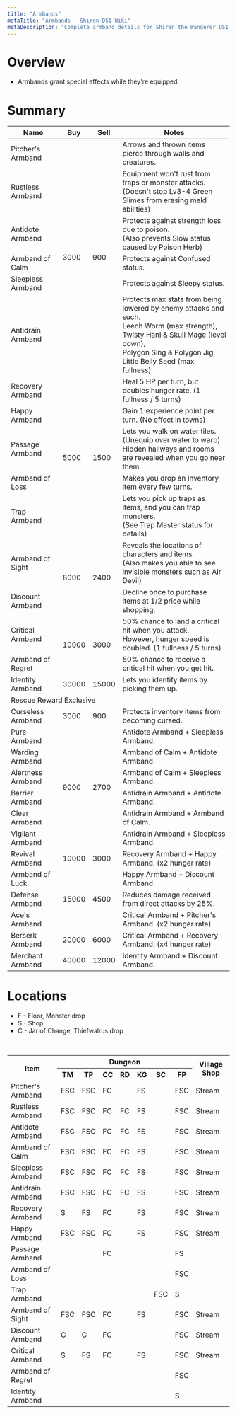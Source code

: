 ```yaml
---
title: "Armbands"
metaTitle: "Armbands - Shiren DS1 Wiki"
metaDescription: "Complete armband details for Shiren the Wanderer DS1."
---
```


# Overview

- Armbands grant special effects while they're equipped.

# Summary

<table class="itemListCentered">
  <thead>
    <tr>
      <th>Name</th>
      <th>Buy</th>
      <th>Sell</th>
      <th>Notes</th>
    </tr>
  </thead>
  <tbody>
    <tr>
      <td class="priceTableName">Pitcher's Armband</td>
      <td rowspan="6">3000</td>
      <td rowspan="6">900</td>
      <td class="leftText">Arrows and thrown items pierce through walls and creatures.</td>
    </tr>
    <tr>
      <td class="priceTableName">Rustless Armband</td>
      <td class="leftText">Equipment won't rust from traps or monster attacks.<br/>(Doesn't stop Lv3-4 Green Slimes from erasing meld abilities)</td>
    </tr>
    <tr>
      <td class="priceTableName">Antidote Armband</td>
      <td class="leftText">Protects against strength loss due to poison.<br/>(Also prevents Slow status caused by Poison Herb)</td>
    </tr>
    <tr>
      <td class="priceTableName">Armband of Calm</td>
      <td class="leftText">Protects against Confused status.</td>
    </tr>
    <tr>
      <td class="priceTableName">Sleepless Armband</td>
      <td class="leftText">Protects against Sleepy status.</td>
    </tr>
    <tr>
      <td class="priceTableName">Antidrain Armband</td>
      <td class="leftText">Protects max stats from being lowered by enemy attacks and such.<br/>Leech Worm (max strength), Twisty Hani & Skull Mage (level down),<br/>Polygon Sing & Polygon Jig, Little Belly Seed (max fullness).</td>
    </tr>
    <tr>
      <td class="priceTableName">Recovery Armband</td>
      <td rowspan="5">5000</td>
      <td rowspan="5">1500</td>
      <td class="leftText">Heal 5 HP per turn, but doubles hunger rate. (1 fullness / 5 turns)</td>
    </tr>
    <tr>
      <td class="priceTableName">Happy Armband</td>
      <td class="leftText">Gain 1 experience point per turn. (No effect in towns)</td>
    </tr>
    <tr>
      <td class="priceTableName">Passage Armband</td>
      <td class="leftText">Lets you walk on water tiles. (Unequip over water to warp)<br/>Hidden hallways and rooms are revealed when you go near them.</td>
    </tr>
    <tr>
      <td class="priceTableName">Armband of Loss</td>
      <td class="leftText">Makes you drop an inventory item every few turns.</td>
    </tr>
    <tr>
      <td class="priceTableName">Trap Armband</td>
      <td class="leftText">Lets you pick up traps as items, and you can trap monsters.<br/>(See Trap Master status for details)</td>
    </tr>
    <tr>
      <td class="priceTableName">Armband of Sight</td>
      <td rowspan="2">8000</td>
      <td rowspan="2">2400</td>
      <td class="leftText">Reveals the locations of characters and items.<br/>(Also makes you able to see invisible monsters such as Air Devil)</td>
    </tr>
    <tr>
      <td class="priceTableName">Discount Armband</td>
      <td class="leftText">Decline once to purchase items at 1/2 price while shopping.</td>
    </tr>
    <tr>
      <td class="priceTableName">Critical Armband</td>
      <td rowspan="2">10000</td>
      <td rowspan="2">3000</td>
      <td class="leftText">50% chance to land a critical hit when you attack.<br/>However, hunger speed is doubled. (1 fullness / 5 turns)</td>
    </tr>
    <tr>
      <td class="priceTableName">Armband of Regret</td>
      <td class="leftText">50% chance to receive a critical hit when you get hit.</td>
    </tr>
    <tr>
      <td class="priceTableName">Identity Armband</td>
      <td>30000</td>
      <td>15000</td>
      <td class="leftText">Lets you identify items by picking them up.</td>
    </tr>
    <tr>
      <td colspan="7" class="centeredText highlightDarkGray">Rescue Reward Exclusive</td>
    </tr>
    <tr>
      <td class="priceTableName">Curseless Armband</td>
      <td>3000</td>
      <td>900</td>
      <td class="leftText">Protects inventory items from becoming cursed.</td>
    </tr>
    <tr>
      <td class="priceTableName">Pure Armband</td>
      <td rowspan="6">9000</td>
      <td rowspan="6">2700</td>
      <td class="leftText">Antidote Armband + Sleepless Armband.</td>
    </tr>
    <tr>
      <td class="priceTableName">Warding Armband</td>
      <td class="leftText">Armband of Calm + Antidote Armband.</td>
    </tr>
    <tr>
      <td class="priceTableName">Alertness Armband</td>
      <td class="leftText">Armband of Calm + Sleepless Armband.</td>
    </tr>
    <tr>
      <td class="priceTableName">Barrier Armband</td>
      <td class="leftText">Antidrain Armband + Antidote Armband.</td>
    </tr>
    <tr>
      <td class="priceTableName">Clear Armband</td>
      <td class="leftText">Antidrain Armband + Armband of Calm.</td>
    </tr>
    <tr>
      <td class="priceTableName">Vigilant Armband</td>
      <td class="leftText">Antidrain Armband + Sleepless Armband.</td>
    </tr>
    <tr>
      <td class="priceTableName">Revival Armband</td>
      <td>10000</td>
      <td>3000</td>
      <td class="leftText">Recovery Armband + Happy Armband. (x2 hunger rate)</td>
    </tr>
    <tr>
      <td class="priceTableName">Armband of Luck</td>
      <td rowspan="3">15000</td>
      <td rowspan="3">4500</td>
      <td class="leftText">Happy Armband + Discount Armband.</td>
    </tr>
    <tr>
      <td class="priceTableName">Defense Armband</td>
      <td class="leftText">Reduces damage received from direct attacks by 25%.</td>
    </tr>
    <tr>
      <td class="priceTableName">Ace's Armband</td>
      <td class="leftText">Critical Armband + Pitcher's Armband. (x2 hunger rate)</td>
    </tr>
    <tr>
      <td class="priceTableName">Berserk Armband</td>
      <td>20000</td>
      <td>6000</td>
      <td class="leftText">Critical Armband + Recovery Armband. (x4 hunger rate)</td>
    </tr>
    <tr>
      <td class="priceTableName">Merchant Armband</td>
      <td>40000</td>
      <td>12000</td>
      <td class="leftText">Identity Armband + Discount Armband.</td>
    </tr>
  </tbody>
</table>

# Locations

- F - Floor, Monster drop
- S - Shop
- C - Jar of Change, Thiefwalrus drop

<br/>

<table class="itemListCentered">
  <tr>
    <th rowspan="2">Item</th>
    <th colspan="7">Dungeon</th>
    <th rowspan="2">Village Shop</th>
  </tr>
  <tr>
    <th>TM</th>
    <th>TP</th>
    <th>CC</th>
    <th>RD</th>
    <th>KG</th>
    <th>SC</th>
    <th>FP</th>
  </tr>
  <tr>
    <td>Pitcher's Armband</td>
    <td>FSC</td>
    <td>FSC</td>
    <td>FC</td>
    <td></td>
    <td>FS</td>
    <td></td>
    <td>FSC</td>
    <td>Stream</td>
  </tr>
  <tr>
    <td>Rustless Armband</td>
    <td>FSC</td>
    <td>FSC</td>
    <td>FC</td>
    <td>FC</td>
    <td>FS</td>
    <td></td>
    <td>FSC</td>
    <td>Stream</td>
  </tr>
  <tr>
    <td>Antidote Armband</td>
    <td>FSC</td>
    <td>FSC</td>
    <td>FC</td>
    <td>FC</td>
    <td>FS</td>
    <td></td>
    <td>FSC</td>
    <td>Stream</td>
  </tr>
  <tr>
    <td>Armband of Calm</td>
    <td>FSC</td>
    <td>FSC</td>
    <td>FC</td>
    <td>FC</td>
    <td>FS</td>
    <td></td>
    <td>FSC</td>
    <td>Stream</td>
  </tr>
  <tr>
    <td>Sleepless Armband</td>
    <td>FSC</td>
    <td>FSC</td>
    <td>FC</td>
    <td>FC</td>
    <td>FS</td>
    <td></td>
    <td>FSC</td>
    <td>Stream</td>
  </tr>
  <tr>
    <td>Antidrain Armband</td>
    <td>FSC</td>
    <td>FSC</td>
    <td>FC</td>
    <td>FC</td>
    <td>FS</td>
    <td></td>
    <td>FSC</td>
    <td>Stream</td>
  </tr>
  <tr>
    <td>Recovery Armband</td>
    <td>S</td>
    <td>FS</td>
    <td>FC</td>
    <td></td>
    <td>FS</td>
    <td></td>
    <td>FSC</td>
    <td>Stream</td>
  </tr>
  <tr>
    <td>Happy Armband</td>
    <td>FSC</td>
    <td>FSC</td>
    <td>FC</td>
    <td></td>
    <td>FS</td>
    <td></td>
    <td>FSC</td>
    <td>Stream</td>
  </tr>
  <tr>
    <td>Passage Armband</td>
    <td></td>
    <td></td>
    <td>FC</td>
    <td></td>
    <td></td>
    <td></td>
    <td>FS</td>
    <td></td>
  </tr>
  <tr>
    <td>Armband of Loss</td>
    <td></td>
    <td></td>
    <td></td>
    <td></td>
    <td></td>
    <td></td>
    <td>FSC</td>
    <td></td>
  </tr>
  <tr>
    <td>Trap Armband</td>
    <td></td>
    <td></td>
    <td></td>
    <td></td>
    <td></td>
    <td>FSC</td>
    <td>S</td>
    <td></td>
  </tr>
  <tr>
    <td>Armband of Sight</td>
    <td>FSC</td>
    <td>FSC</td>
    <td>FC</td>
    <td></td>
    <td>FS</td>
    <td></td>
    <td>FSC</td>
    <td>Stream</td>
  </tr>
  <tr>
    <td>Discount Armband</td>
    <td>C</td>
    <td>C</td>
    <td>FC</td>
    <td></td>
    <td></td>
    <td></td>
    <td>FSC</td>
    <td>Stream</td>
  </tr>
  <tr>
    <td>Critical Armband</td>
    <td>S</td>
    <td>FS</td>
    <td>FC</td>
    <td></td>
    <td>FS</td>
    <td></td>
    <td>FSC</td>
    <td>Stream</td>
  </tr>
  <tr>
    <td>Armband of Regret</td>
    <td></td>
    <td></td>
    <td></td>
    <td></td>
    <td></td>
    <td></td>
    <td>FSC</td>
    <td></td>
  </tr>
  <tr>
    <td>Identity Armband</td>
    <td></td>
    <td></td>
    <td></td>
    <td></td>
    <td></td>
    <td></td>
    <td>S</td>
    <td></td>
  </tr>
</table>
